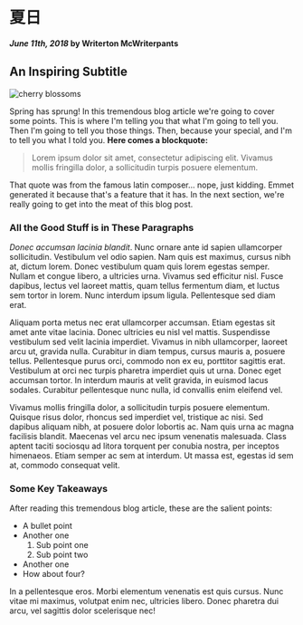 # 夏日

**_June 11th, 2018_ by Writerton McWriterpants**

## An Inspiring Subtitle

![cherry blossoms](https://s3-us-west-2.amazonaws.com/s.cdpn.io/t-1/cherry-blossoms-unsplash.jpg)

Spring has sprung! In this tremendous blog article we're going to cover some points. This is where I'm telling you that what I'm going to tell you. Then I'm going to tell you those things. Then, because your special, and I'm to tell you what I told you. **Here comes a blockquote:**

> Lorem ipsum dolor sit amet, consectetur adipiscing elit. Vivamus mollis fringilla dolor, a sollicitudin turpis posuere elementum.

That quote was from the famous latin composer... nope, just kidding. Emmet generated it because that's a feature that it has. In the next section, we're really going to get into the meat of this blog post.

### All the Good Stuff is in These Paragraphs

*Donec accumsan lacinia blandit*. Nunc ornare ante id sapien ullamcorper sollicitudin. Vestibulum vel odio sapien. Nam quis est maximus, cursus nibh at, dictum lorem. Donec vestibulum quam quis lorem egestas semper. Nullam et congue libero, a ultricies urna. Vivamus sed efficitur nisl. Fusce dapibus, lectus vel laoreet mattis, quam tellus fermentum diam, et luctus sem tortor in lorem. Nunc interdum ipsum ligula. Pellentesque sed diam erat.

Aliquam porta metus nec erat ullamcorper accumsan. Etiam egestas sit amet ante vitae lacinia. Donec ultricies eu nisl vel mattis. Suspendisse vestibulum sed velit lacinia imperdiet. Vivamus in nibh ullamcorper, laoreet arcu ut, gravida nulla. Curabitur in diam tempus, cursus mauris a, posuere tellus. Pellentesque purus orci, commodo non ex eu, porttitor sagittis erat. Vestibulum at orci nec turpis pharetra imperdiet quis ut urna. Donec eget accumsan tortor. In interdum mauris at velit gravida, in euismod lacus sodales. Curabitur pellentesque nunc nulla, id convallis enim eleifend vel.

Vivamus mollis fringilla dolor, a sollicitudin turpis posuere elementum. Quisque risus dolor, rhoncus sed imperdiet vel, tristique ac nisi. Sed dapibus aliquam nibh, at posuere dolor lobortis ac. Nam quis urna ac magna facilisis blandit. Maecenas vel arcu nec ipsum venenatis malesuada. Class aptent taciti sociosqu ad litora torquent per conubia nostra, per inceptos himenaeos. Etiam semper ac sem at interdum. Ut massa est, egestas id sem at, commodo consequat velit.

### Some Key Takeaways

After reading this tremendous blog article, these are the salient points:

- A bullet point
- Another one
  1. Sub point one
  1. Sub point two
- Another one
- How about four?

In a pellentesque eros. Morbi elementum venenatis est quis cursus. Nunc vitae mi maximus, volutpat enim nec, ultricies libero. Donec pharetra dui arcu, vel sagittis dolor scelerisque nec!